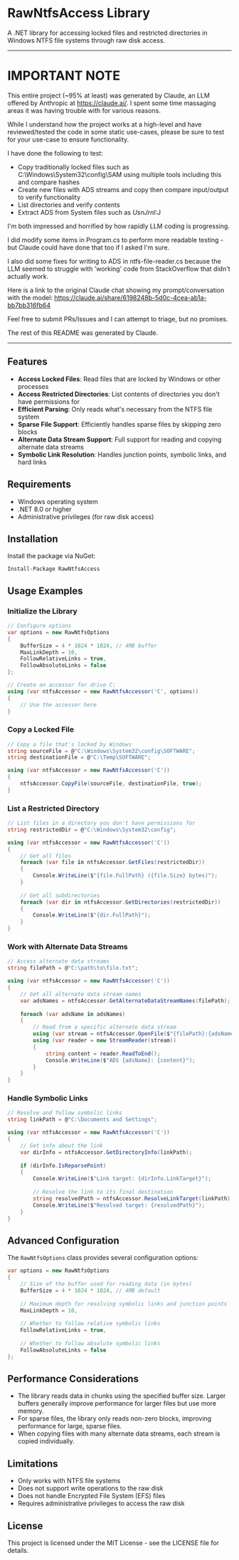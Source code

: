 # RawNtfsAccess Library

A .NET library for accessing locked files and restricted directories in Windows NTFS file systems through raw disk access.

---

# IMPORTANT NOTE

This entire project (~95% at least) was generated by Claude, an LLM offered by Anthropic at https://claude.ai/.  I spent some time massaging areas it was having trouble with for various reasons.

 While I understand how the project works at a high-level and have reviewed/tested the code in some static use-cases, please be sure to test for your use-case to ensure functionality.

I have done the following to test:
- Copy traditionally locked files such as C:\Windows\System32\config\SAM using multiple tools including this and compare hashes
- Create new files with ADS streams and copy then compare input/output to verify functionality
- List directories and verify contents
- Extract ADS from System files such as $UsnJrnl:$J

I'm both impressed and horrified by how rapidly LLM coding is progressing.

I did modify some items in Program.cs to perform more readable testing - but Claude could have done that too if I asked I'm sure.

I also did some fixes for writing to ADS in ntfs-file-reader.cs because the LLM seemed to struggle with 'working' code from StackOverflow that didn't actually work.

Here is a link to the original Claude chat showing my prompt/conversation with the model: https://claude.ai/share/6198248b-5d0c-4cea-ab1a-bb7bb316fb64

Feel free to submit PRs/Issues and I can attempt to triage, but no promises.

The rest of this README was generated by Claude.

---

## Features

- **Access Locked Files**: Read files that are locked by Windows or other processes
- **Access Restricted Directories**: List contents of directories you don't have permissions for
- **Efficient Parsing**: Only reads what's necessary from the NTFS file system
- **Sparse File Support**: Efficiently handles sparse files by skipping zero blocks
- **Alternate Data Stream Support**: Full support for reading and copying alternate data streams
- **Symbolic Link Resolution**: Handles junction points, symbolic links, and hard links

## Requirements

- Windows operating system
- .NET 8.0 or higher
- Administrative privileges (for raw disk access)

## Installation

Install the package via NuGet:

```
Install-Package RawNtfsAccess
```

## Usage Examples

### Initialize the Library

```csharp
// Configure options
var options = new RawNtfsOptions
{
    BufferSize = 4 * 1024 * 1024, // 4MB buffer
    MaxLinkDepth = 10,
    FollowRelativeLinks = true,
    FollowAbsoluteLinks = false
};

// Create an accessor for drive C:
using (var ntfsAccessor = new RawNtfsAccessor('C', options))
{
    // Use the accessor here
}
```

### Copy a Locked File

```csharp
// Copy a file that's locked by Windows
string sourceFile = @"C:\Windows\System32\config\SOFTWARE";
string destinationFile = @"C:\Temp\SOFTWARE";

using (var ntfsAccessor = new RawNtfsAccessor('C'))
{
    ntfsAccessor.CopyFile(sourceFile, destinationFile, true);
}
```

### List a Restricted Directory

```csharp
// List files in a directory you don't have permissions for
string restrictedDir = @"C:\Windows\System32\config";

using (var ntfsAccessor = new RawNtfsAccessor('C'))
{
    // Get all files
    foreach (var file in ntfsAccessor.GetFiles(restrictedDir))
    {
        Console.WriteLine($"{file.FullPath} ({file.Size} bytes)");
    }
    
    // Get all subdirectories
    foreach (var dir in ntfsAccessor.GetDirectories(restrictedDir))
    {
        Console.WriteLine($"{dir.FullPath}");
    }
}
```

### Work with Alternate Data Streams

```csharp
// Access alternate data streams
string filePath = @"C:\path\to\file.txt";

using (var ntfsAccessor = new RawNtfsAccessor('C'))
{
    // Get all alternate data stream names
    var adsNames = ntfsAccessor.GetAlternateDataStreamNames(filePath);
    
    foreach (var adsName in adsNames)
    {
        // Read from a specific alternate data stream
        using (var stream = ntfsAccessor.OpenFile($"{filePath}:{adsName}"))
        using (var reader = new StreamReader(stream))
        {
            string content = reader.ReadToEnd();
            Console.WriteLine($"ADS {adsName}: {content}");
        }
    }
}
```

### Handle Symbolic Links

```csharp
// Resolve and follow symbolic links
string linkPath = @"C:\Documents and Settings";

using (var ntfsAccessor = new RawNtfsAccessor('C'))
{
    // Get info about the link
    var dirInfo = ntfsAccessor.GetDirectoryInfo(linkPath);
    
    if (dirInfo.IsReparsePoint)
    {
        Console.WriteLine($"Link target: {dirInfo.LinkTarget}");
        
        // Resolve the link to its final destination
        string resolvedPath = ntfsAccessor.ResolveLinkTarget(linkPath);
        Console.WriteLine($"Resolved target: {resolvedPath}");
    }
}
```

## Advanced Configuration

The `RawNtfsOptions` class provides several configuration options:

```csharp
var options = new RawNtfsOptions
{
    // Size of the buffer used for reading data (in bytes)
    BufferSize = 4 * 1024 * 1024, // 4MB default
    
    // Maximum depth for resolving symbolic links and junction points
    MaxLinkDepth = 10,
    
    // Whether to follow relative symbolic links
    FollowRelativeLinks = true,
    
    // Whether to follow absolute symbolic links
    FollowAbsoluteLinks = false
};
```

## Performance Considerations

- The library reads data in chunks using the specified buffer size. Larger buffers generally improve performance for larger files but use more memory.
- For sparse files, the library only reads non-zero blocks, improving performance for large, sparse files.
- When copying files with many alternate data streams, each stream is copied individually.

## Limitations

- Only works with NTFS file systems
- Does not support write operations to the raw disk
- Does not handle Encrypted File System (EFS) files
- Requires administrative privileges to access the raw disk

## License

This project is licensed under the MIT License - see the LICENSE file for details.

